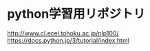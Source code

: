 # python学習用リポジトリ
http://www.cl.ecei.tohoku.ac.jp/nlp100/
https://docs.python.jp/3/tutorial/index.html

